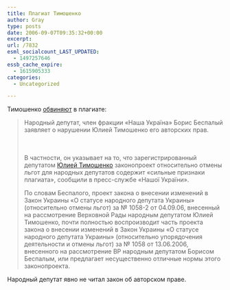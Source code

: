 ```yaml
---
title: Плагиат Тимошенко
author: Gray
type: posts
date: 2006-09-07T09:35:32+00:00
excerpt:
url: /7832
esml_socialcount_LAST_UPDATED:
  - 1497257646
essb_cache_expire:
  - 1615905333
categories:
  - Uncategorized

---
```








Тимошенко <a href="http://www.korrespondent.net/main/163446" target="_blank">обвиняют</a> в плагиате:

> Народный депутат, член фракции &#171;Наша Україна&#187; Борис Беспалый заявляет о нарушении Юлией Тимошенко его авторских прав. 
> 
><img height="20" src="https://i1.wp.com/news.img.com.ua/img/blank.gif?resize=1%2C20" width="1"  data-recalc-dims="1" /> 
> 
> В частности, он указывает на то, что зарегистрированный депутатом [Юлией Тимошенко][1] законопроект относительно отмены льгот для народных депутатов содержит &#171;сильные признаки плагиата&#187;, сообщили в пресс-службе &#171;Нашої України&#187;. 
> 
> По словам Беспалого, проект закона о внесении изменений в Закон Украины &#171;О статусе народного депутата Украины&#187; (относительно отмены льгот) за № 1058-2 от 04.09.06, внесенный на рассмотрение Верховной Рады народным депутатом Юлией Тимошенко, почти полностью воспроизводит часть проекта закона о внесении изменений в Закон Украины &#171;О статусе народного депутата Украины&#187; (относительно упорядочения деятельности и отмены льгот) за № 1058 от 13.06.2006, внесенного на рассмотрение ВР народным депутатом Борисом Беспалым, или предлагает несущественно отличные нормы этого законопроекта.

Народный депутат явно не читал закон об авторском праве.

 [1]: http://files.korrespondent.net/politics/timoshenko/